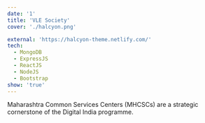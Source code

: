 ```yaml
---
date: '1'
title: 'VLE Society'
cover: './halcyon.png'

external: 'https://halcyon-theme.netlify.com/'
tech:
  - MongoDB
  - ExpressJS
  - ReactJS
  - NodeJS
  - Bootstrap
show: 'true'
---
```


Maharashtra Common Services Centers (MHCSCs) are a strategic cornerstone of the Digital India programme.